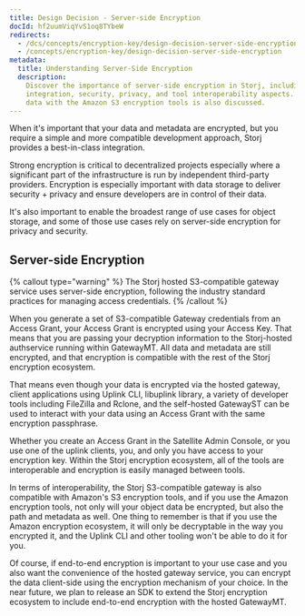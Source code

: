 ```yaml
---
title: Design Decision - Server-side Encryption
docId: hf2uumViqYvS1oq8TYbeW
redirects:
  - /dcs/concepts/encryption-key/design-decision-server-side-encryption
  - /concepts/encryption-key/design-decision-server-side-encryption
metadata:
  title: Understanding Server-Side Encryption
  description:
    Discover the importance of server-side encryption in Storj, including
    integration, security, privacy, and tool interoperability aspects. Using stored
    data with the Amazon S3 encryption tools is also discussed.
---
```


When it's important that your data and metadata are encrypted, but you require a simple and more compatible development approach, Storj provides a best-in-class integration.

Strong encryption is critical to decentralized projects especially where a significant part of the infrastructure is run by independent third-party providers. Encryption is especially important with data storage to deliver security + privacy and ensure developers are in control of their data.

It's also important to enable the broadest range of use cases for object storage, and some of those use cases rely on server-side encryption for privacy and security.

## Server-side Encryption

{% callout type="warning"  %}
The Storj hosted S3-compatible gateway service uses server-side encryption, following the industry standard practices for managing access credentials.
{% /callout %}

When you generate a set of S3-compatible Gateway credentials from an Access Grant, your Access Grant is encrypted using your Access Key. That means that you are passing your decryption information to the Storj-hosted authservice running within GatewayMT. All data and metadata are still encrypted, and that encryption is compatible with the rest of the Storj encryption ecosystem.

That means even though your data is encrypted via the hosted gateway, client applications using Uplink CLI, libuplink library, a variety of developer tools including FileZilla and Rclone, and the self-hosted GatewayST can be used to interact with your data using an Access Grant with the same encryption passphrase.

Whether you create an Access Grant in the Satellite Admin Console, or you use one of the uplink clients, you, and only you have access to your encryption key. Within the Storj encryption ecosystem, all of the tools are interoperable and encryption is easily managed between tools.

In terms of interoperability, the Storj S3-compatible gateway is also compatible with Amazon's S3 encryption tools, and if you use the Amazon encryption tools, not only will your object data be encrypted, but also the path and metadata as well. One thing to remember is that if you use the Amazon encryption ecosystem, it will only be decryptable in the way you encrypted it, and the Uplink CLI and other tooling won't be able to do it for you.

Of course, if end-to-end encryption is important to your use case and you also want the convenience of the hosted gateway service, you can encrypt the data client-side using the encryption mechanism of your choice. In the near future, we plan to release an SDK to extend the Storj encryption ecosystem to include end-to-end encryption with the hosted GatewayMT.
